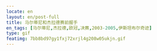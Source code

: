 ```yaml
---
locate: en
layout: en/post-full
title: 马尔蒂尼和杰拉德赛前握手
en_tags: [马尔蒂尼,杰拉德,欧冠,决赛,2003-2005,伊斯坦布尔奇迹]
type: gif
featimg: 7bb8bd97gy1fxj72xrjl4g208w05ukjn.gif
---
```

